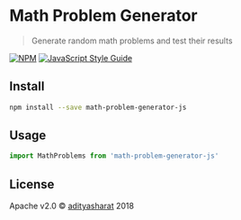 # Math Problem Generator

> Generate random math problems and test their results

[![NPM](https://img.shields.io/npm/v/math-problem-generator-js.svg)](https://www.npmjs.com/package/math-problem-generator-js) [![JavaScript Style Guide](https://img.shields.io/badge/code_style-standard-brightgreen.svg)](https://standardjs.com)

## Install

```bash
npm install --save math-problem-generator-js
```

## Usage

```JavaScript
import MathProblems from 'math-problem-generator-js'
```

## License

Apache v2.0 © [adityasharat](https://github.com/adityasharat) 2018
